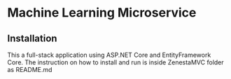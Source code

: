 # Machine Learning Microservice

## Installation

This a full-stack application using ASP.NET Core and EntityFramework Core. The instruction on how to install and run is inside ZenestaMVC folder as README.md

